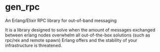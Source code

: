 # gen_rpc
An Erlang/Elixir RPC library for out-of-band messaging

It is a library designed to solve when the amount of messages exchanged between erlang nodes overwhelm all out-of-the-box solutions (such as rpc/rex and remote spawn) Erlang offers and the stability of your infrastructure is threatened.

